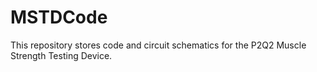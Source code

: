 # MSTDCode
This repository stores code and circuit schematics for the P2Q2 Muscle Strength Testing Device.

